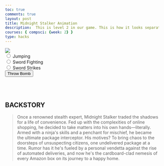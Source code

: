 ```yaml
---
toc: true
comments: true
layout: post
title: Midnight Stalker Animation
description:  This is level 2 in our game. This is how it looks separately. This is Midnight Ninja.
courses: { compsci: {week: 2} }
type: hacks
---
```


<body>
    <div>
        <canvas id="spriteContainer"> <!-- Within the base div is a canvas. An HTML canvas is used only for graphics. It allows the user to access some basic functions related to the image created on the canvas (including animation) -->
            <img id="ninjaSprite" src="{{site.baseurl}}/images/midnightStalker.png"> 
        </canvas>
        <div id="controls"> <!--basic radio buttons which can be used to check whether each individual animation works -->
            <input type="radio" name="animation" id="A">
            <label for="walking">Jumping</label><br>
            <input type="radio" name="animation" id="B">
            <label for="walking">Sword Fighting</label><br>
            <input type="radio" name="animation" id="C">
            <label for="walking">Sword Strikes</label><br>
            <button id="throwBomb">Throw Bomb</button> <!-- Added a button to trigger bomb throwing -->
        </div>
    </div>
    <script>
        // start on page load
        window.addEventListener('load', function () {
            const canvas = document.getElementById('spriteContainer');
            const ctx = canvas.getContext('2d');
            const SPRITE_WIDTH = 30;  // matches sprite pixel width
            const SPRITE_HEIGHT = 30; // matches sprite pixel height
            const SCALE_FACTOR = 3;  // control size of sprite on canvas
            const FRAME_LIMIT = 5;  // number of frames per row, this code assumes each row is the same
            const DESIRED_FRAME_RATE = 8; // 8 frames per second
            const FRAME_INTERVAL = 1000 / DESIRED_FRAME_RATE;
            const BOMB_RADIUS = 5; // radius of the bomb
            const BOMB_SPEED = 20; // speed of the bomb
            const BOMB_DISTANCE = 200; // distance before bomb disappears
            canvas.width = SPRITE_WIDTH * SCALE_FACTOR * 8;
            canvas.height = SPRITE_HEIGHT * SCALE_FACTOR;
            class Ninja {
                constructor() {
                    this.image = document.getElementById("ninjaSprite");
                    this.spriteWidth = SPRITE_WIDTH;
                    this.spriteHeight = SPRITE_HEIGHT;
                    this.width = this.spriteWidth;
                    this.height = this.spriteHeight;
                    this.x = 0; // Initial x position
                    this.y = 0;
                    this.scale = SCALE_FACTOR;
                    this.minFrame = 0;
                    this.maxFrame = FRAME_LIMIT;
                    this.frameX = 0;
                    this.frameY = 0;
                    this.velocityX = 6; // Horizontal velocity
                }
                // draw ninja object
                draw(context) {
                    context.drawImage(
                        this.image,
                        this.frameX * this.spriteWidth,
                        this.frameY * this.spriteHeight,
                        this.spriteWidth,
                        this.spriteHeight,
                        this.x,
                        this.y,
                        this.width * this.scale,
                        this.height * this.scale
                    );
                }
                // update frameX of ninja object
                update() {
                    if (this.frameX < this.maxFrame) {
                        this.frameX++;
                    } else {
                        this.frameX = 0;
                    }
                    // Update x position for horizontal movement
                    this.x += this.velocityX;
                    // Reset x position if it goes beyond the canvas
                    if (this.x > canvas.width) {
                        this.x = -this.width * this.scale;
                    }
                }
            }
            class Bomb {
                constructor(x, y) {
                    this.x = x;
                    this.y = y;
                    this.radius = BOMB_RADIUS;
                    this.speed = BOMB_SPEED;
                    this.distanceTravelled = 0; // to track the distance the bomb has traveled
                }
                // draw bomb object
                draw(context) {
                    context.beginPath();
                    context.arc(this.x, this.y, this.radius, 0, 2 * Math.PI);
                    context.fillStyle = 'black';
                    context.fill();
                    context.closePath();
                }
                // update bomb object
                update() {
                    this.x += this.speed;
                    this.distanceTravelled += this.speed;
                    // Check if the bomb has reached the explosion point
                    if (this.distanceTravelled >= BOMB_DISTANCE) {
                        // Implement explosion logic here (you can add an explosion animation or effect)
                        // Remove the bomb from the array
                        bombs.splice(bombs.indexOf(this), 1);
                    }
                }
            }
            // ninja object
            const ninja = new Ninja();
            // bombs array
            const bombs = [];
            // update frameY of ninja object, action from idle, bark, walk radio control
            const controls = document.getElementById('controls');
            controls.addEventListener('click', function (event) {
                if (event.target.tagName === 'INPUT') {
                    const selectedAnimation = event.target.id;
                    switch (selectedAnimation) {
                        case 'A':
                            ninja.frameY = 2;
                            break;
                        case 'B':
                            ninja.frameY = 5;
                            break;
                        case 'C':
                            ninja.frameY = 6;
                            break;
                    }
                }
            });
            // throw bomb button
            const throwBombButton = document.getElementById('throwBomb');
            throwBombButton.addEventListener('click', function () {
                const bomb = new Bomb(ninja.x + ninja.width * ninja.scale, ninja.y + ninja.height * ninja.scale / 2);
                bombs.push(bomb);
            });
            let lastTimestamp = 0;
            // Animation recursive control function
            function animate(timestamp) {
                const deltaTime = timestamp - lastTimestamp;
                if (deltaTime >= FRAME_INTERVAL) {
                    // Clears the canvas to remove the previous frame.
                    ctx.clearRect(0, 0, canvas.width, canvas.height);
                    // Draws the current frame of the ninja sprite.
                    ninja.draw(ctx);
                    // Updates the `frameX` property to prepare for the next frame in the sprite sheet.
                    ninja.update();
                    // Draw and update bombs
                    bombs.forEach(bomb => {
                        bomb.draw(ctx);
                        bomb.update();
                    });
                    // Uses `requestAnimationFrame` to synchronize the animation loop with the display's refresh rate,
                    // ensuring smooth visuals.
                    lastTimestamp = timestamp;
                }
                requestAnimationFrame(animate);
            }
            // run 1st animate
            animate();
        });
    </script>
</body>



<br>
<br>
<br>

## BACKSTORY
>Once a renowned stealth expert, Midnight Stalker traded the shadows for a life of convenience. Fed up with the complexities of online shopping, he decided to take matters into his own hands—literally. Armed with a ninja's skills and a penchant for mischief, he became the ultimate package interceptor. His motives? To bring chaos to the doorsteps of unsuspecting citizens, one undelivered package at a time. Rumor has it he's fueled by a personal vendetta against the rise of automated deliveries, and now he's the cardboard-clad nemesis of every Amazon box on its journey to a happy home. 